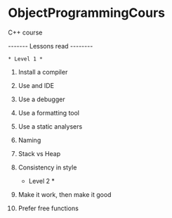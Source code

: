 # ObjectProgrammingCours
C++ course 

------- Lessons read --------

	* Level 1 * 
1. Install a compiler 
2. Use and IDE
3. Use a debugger
4. Use a formatting tool
5. Use a static analysers
6. Naming
7. Stack vs Heap
8. Consistency in style 


	* Level 2 *
1. Make it work, then make it good
2. Prefer free functions 

